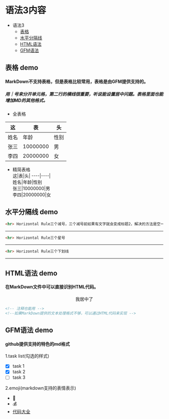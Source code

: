 # 语法3内容
* 语法3
  * [表格]
  * [水平分隔线]
  * [HTML语法]
  * [GFM语法]
## 表格 demo
#### MarkDown不支持表格，但是表格比较常用，表格是由GFM提供支持的。
##### 用｜号来分开单元格，第二行的横线很重要，听说能设置居中问题。表格里面也能增加MD的其他格式。
- 全表格

|这|表|头|
|----|----|----|
|姓名|年龄|性别|
|张三|10000000|男|
|李四|20000000|女|
- 精简表格  
这|表|头|
----|----|  
姓名|年龄|性别   
张三|10000000|男  
李四|20000000|女  
## 水平分隔线 demo
```HTML
<hr> Horizontal Rule三个减号，三个减号前如果有文字就会变成标题2，解决的方法是空一行
```
---
```HTML
<hr> Horizontal Rule三个星号
```
***
```HTML
<hr> Horizontal Rule三个下划线
```
___
## HTML语法 demo
#### 在MarkDown文件中可以直接识别HTML代码。
<p align="center">我居中了</p>   

```HTML
<!-- 注释也能用 -->
<!--如果MarkDown提供的文本处理格式不够，可以通过HTML代码来实现 -->
```  

## GFM语法 demo
#### github提供支持的特色的md格式

1.task list(勾选的样式)
  - [x] task 1
  - [x] task 2
  - [ ] task 3  
  
2.emoji(markdown支持的表情表示)
  - :floppy_disk:
  - :moneybag:
  - [代码大全]

[表格]: demo3.md#表格-demo
[水平分隔线]: demo3.md#水平分隔线-demo
[HTML语法]: demo3.md#HTML语法-demo
[GFM语法]: demo3.md#GFM语法-demo
[代码大全]: https://github.com/guodongxiaren/README/blob/master/emoji.md
